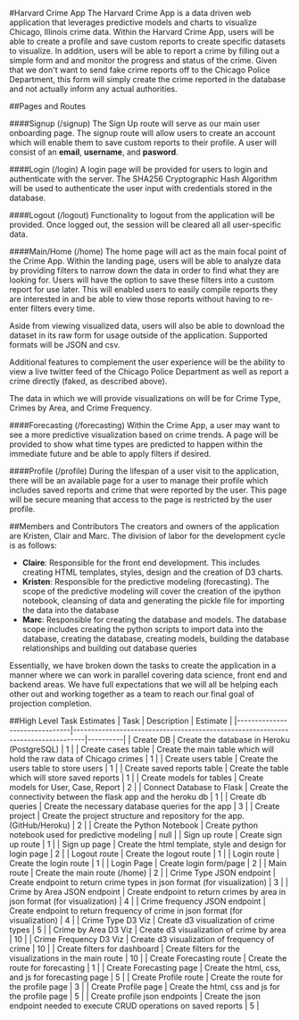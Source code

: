 #Harvard Crime App
The Harvard Crime App is a data driven web application that leverages predictive models
and charts to visualize Chicago, Illinois crime data. Within the Harvard Crime App, users will
be able to create a profile and save custom reports to create specific datasets to visualize.
In addition, users will be able to report a crime by filling out a simple form and and monitor
the progress and status of the crime. Given that we don't want to send fake crime reports off
to the Chicago Police Department, this form will simply create the crime reported in the database
and not actually inform any actual authorities.

##Pages and Routes

####Signup (/signup)
The Sign Up route will serve as our main user onboarding page. The signup route will allow
users to create an account which will enable them to save custom reports to their profile.
A user will consist of an **email**, **username**, and **pasword**.

####Login (/login)
A login page will be provided for users to login and authenticate with the server. The SHA256
Cryptographic Hash Algorithm will be used to authenticate the user input with credentials stored
in the database.

####Logout (/logout)
Functionality to logout from the application will be provided. Once logged out, the session
will be cleared all all user-specific data.

####Main/Home (/home)
The home page will act as the main focal point of the Crime App. Within the landing page, users
will be able to analyze data by providing filters to narrow down the data in order to find what
they are looking for. Users will have the option to save these filters into a custom report for
use later. This will enabled users to easily compile reports they are interested in and be able
to view those reports without having to re-enter filters every time.

Aside from viewing visualized data, users will also be able to download the dataset in its raw
form for usage outside of the application. Supported formats will be JSON and csv.

Additional features to complement the user experience will be the ability to view a live twitter
feed of the Chicago Police Department as well as report a crime directly (faked, as described above).

The data in which we will provide visualizations on will be for Crime Type, Crimes by Area, and
Crime Frequency.


####Forecasting (/forecasting)
Within the Crime App, a user may want to see a more predictive visualization based on crime trends.
A page will be provided to show what time types are predicted to happen within the immediate future
and be able to apply filters if desired.

####Profile (/profile)
During the lifespan of a user visit to the application, there will be an available page for a user
to manage their profile which includes saved reports and crime that were reported by the user. This
page will be secure meaning that access to the page is restricted by the user profile.


##Members and Contributors
The creators and owners of the application are Kristen, Clair and Marc. The division of labor for 
the development cycle is as follows:

* **Claire**: Responsible for the front end development. This includes creating HTML templates, styles,
design and the creation of D3 charts.
* **Kristen**: Responsible for the predictive modeling (forecasting). The scope of the predictive modeling
will cover the creation of the ipython notebook, cleansing of data and generating the pickle file
for importing the data into the database
* **Marc**: Responsible for creating the database and models. The database scope includes creating the
python scripts to import data into the database, creating the database, creating models, building the
database relationships and building out database queries

Essentially, we have broken down the tasks to create the application in a manner where we can work in
parallel covering data science, front end and backend areas. We have full expectations that we will
all be helping each other out and working together as a team to reach our final goal of projection
completion.

##High Level Task Estimates
| Task                          | Description                                                                     | Estimate |
|-------------------------------|---------------------------------------------------------------------------------|----------|
| Create DB                     | Create the database in Heroku (PostgreSQL)                                      | 1        |
| Create cases table            | Create the main table which will hold the raw data of Chicago crimes            | 1        |
| Create users table            | Create the users table to store users                                           | 1        |
| Create saved reports table    | Create the table which will store saved reports                                 | 1        |
| Create models for tables      | Create models for User, Case, Report                                            | 2        |
| Connect Database to Flask     | Create the connectivity between the flask app and the heroku db                 | 1        |
| Create db queries             | Create the necessary database queries for the app                               | 3        |
| Create project                | Create the project structure and repository for the app.(GitHub/Heroku)         | 2        |
| Create the Python Notebook    | Create python notebook used for predictive modeling                             | null     |
| Sign up route                 | Create sign up route                                                            | 1        |
| Sign up page                  | Create the html template, style and design for login page                       | 2        |
| Logout route                  | Create the logout route                                                         | 1        |
| Login route                   | Create the login route                                                          | 1        |
| Login Page                    | Create login form/page                                                          | 2        |
| Main route                    | Create the main route (/home)                                                   | 2        |
| Crime Type JSON endpoint      | Create endpoint to return crime types in json format (for visualization)        | 3        |
| Crime by Area JSON endpoint   | Create endpoint to return crimes by area in json format (for visualization)     | 4        |
| Crime frequency JSON endpoint | Create endpoint to return frequency of crime in json format (for visualization) | 4        |
| Crime Type D3 Viz             | Create d3 visualization of crime types                                          | 5        |
| Crime by Area D3 Viz          | Create d3 visualization of crime by area                                        | 10       |
| Crime Frequency D3 Viz        | Create d3 visualization of frequency of crime                                   | 10       |
| Create filters for dashboard  | Create filters for the visualizations in the main route                         | 10       |
| Create Forecasting route      | Create the route for forecasting                                                | 1        |
| Create Forecasting page       | Create the html, css, and js for forecasting page                               | 5        |
| Create Profile route          | Create the route for the profile page                                           | 3        |
| Create Profile page           | Create the html, css and js for the profile page                                | 5        |
| Create profile json endpoints | Create the json endpoint needed to execute CRUD operations on saved reports     | 5        |